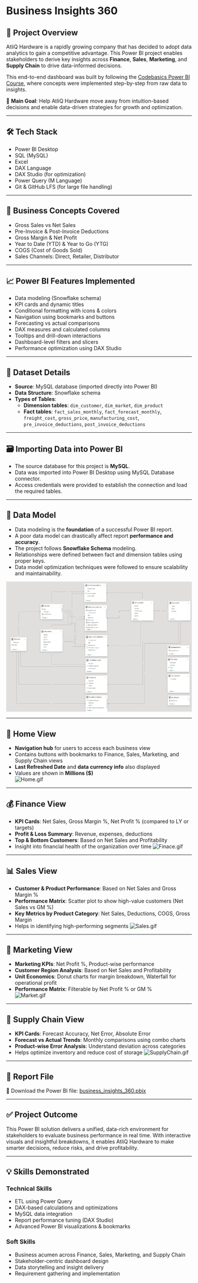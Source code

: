 # Business Insights 360

## 📌 Project Overview

AtliQ Hardware is a rapidly growing company that has decided to adopt data analytics to gain a competitive advantage. This Power BI project enables stakeholders to derive key insights across **Finance**, **Sales**, **Marketing**, and **Supply Chain** to drive data-informed decisions.

This end-to-end dashboard was built by following the [Codebasics Power BI Course](https://codebasics.io/courses/power-bi-data-analysis-with-end-to-end-project), where concepts were implemented step-by-step from raw data to insights.

🎯 **Main Goal**: Help AtliQ Hardware move away from intuition-based decisions and enable data-driven strategies for growth and optimization.

---

## 🛠️ Tech Stack

- Power BI Desktop  
- SQL (MySQL)  
- Excel  
- DAX Language  
- DAX Studio (for optimization)  
- Power Query (M Language)  
- Git & GitHub LFS (for large file handling)

---

## 🧠 Business Concepts Covered

- Gross Sales vs Net Sales  
- Pre-Invoice & Post-Invoice Deductions  
- Gross Margin & Net Profit  
- Year to Date (YTD) & Year to Go (YTG)  
- COGS (Cost of Goods Sold)  
- Sales Channels: Direct, Retailer, Distributor

---

## 📈 Power BI Features Implemented

- Data modeling (Snowflake schema)
- KPI cards and dynamic titles
- Conditional formatting with icons & colors
- Navigation using bookmarks and buttons
- Forecasting vs actual comparisons
- DAX measures and calculated columns
- Tooltips and drill-down interactions
- Dashboard-level filters and slicers
- Performance optimization using DAX Studio

---

## 📂 Dataset Details

- **Source**: MySQL database (imported directly into Power BI)
- **Data Structure**: Snowflake schema
- **Types of Tables**:
  - **Dimension tables**: `dim_customer`, `dim_market`, `dim_product`
  - **Fact tables**: `fact_sales_monthly`, `fact_forecast_monthly`, `freight_cost`, `gross_price`, `manufacturing_cost`, `pre_invoice_deductions`, `post_invoice_deductions`

---

## 🗃️ Importing Data into Power BI

- The source database for this project is **MySQL**.
- Data was imported into Power BI Desktop using MySQL Database connector.
- Access credentials were provided to establish the connection and load the required tables.

---

## 🧩 Data Model

- Data modeling is the **foundation** of a successful Power BI report.  
- A poor data model can drastically affect report **performance and accuracy**.
- The project follows **Snowflake Schema** modeling.
- Relationships were defined between fact and dimension tables using proper keys.
- Data model optimization techniques were followed to ensure scalability and maintainability.

![data_model.png](https://github.com/RamaniRavi/Business_Insights_360/blob/main/Resources/data_model.png)

---

## 🧭 Home View

- **Navigation hub** for users to access each business view  
- Contains buttons with bookmarks to Finance, Sales, Marketing, and Supply Chain views  
- **Last Refreshed Date** and **data currency info** also displayed  
- Values are shown in **Millions ($)**  
![Home.gif](https://github.com/RamaniRavi/Business_Insights_360/blob/main/Resources/Home.gif)

---

## 💰 Finance View

- **KPI Cards**: Net Sales, Gross Margin %, Net Profit % (compared to LY or targets)  
- **Profit & Loss Summary**: Revenue, expenses, deductions  
- **Top & Bottom Customers**: Based on Net Sales and Profitability  
- Insight into financial health of the organization over time
![Finace.gif](https://github.com/RamaniRavi/Business_Insights_360/blob/main/Resourcest/Finance.gif)

---

## 📊 Sales View

- **Customer & Product Performance**: Based on Net Sales and Gross Margin %  
- **Performance Matrix**: Scatter plot to show high-value customers (Net Sales vs GM %)  
- **Key Metrics by Product Category**: Net Sales, Deductions, COGS, Gross Margin  
- Helps in identifying high-performing segments
![Sales.gif](https://github.com/RamaniRavi/Business_Insights_360/blob/main/Resources/Sales.gif)

---

## 📣 Marketing View

- **Marketing KPIs**: Net Profit %, Product-wise performance  
- **Customer Region Analysis**: Based on Net Sales and Profitability  
- **Unit Economics**: Donut charts for margin breakdown, Waterfall for operational profit  
- **Performance Matrix**: Filterable by Net Profit % or GM %  
![Market.gif](https://github.com/RamaniRavi/Business_Insights_360/blob/main/Resources/Market.gif)

---

## 🚚 Supply Chain View

- **KPI Cards**: Forecast Accuracy, Net Error, Absolute Error  
- **Forecast vs Actual Trends**: Monthly comparisons using combo charts  
- **Product-wise Error Analysis**: Understand deviation across categories  
- Helps optimize inventory and reduce cost of storage
![SupplyChain.gif](https://github.com/RamaniRavi/Business_Insights_360/blob/main/Resources/SupplyChain.gif)

---

## 📁 Report File

🔽 Download the Power BI file: [business_insights_360.pbix](https://github.com/RamaniRavi/Business_Insights_360/blob/main/Report/business_insights_360.pbix)

---

## ✅ Project Outcome

This Power BI solution delivers a unified, data-rich environment for stakeholders to evaluate business performance in real time. With interactive visuals and insightful breakdowns, it enables AtliQ Hardware to make smarter decisions, reduce risks, and drive profitability.

---

## 💡 Skills Demonstrated

### Technical Skills
- ETL using Power Query  
- DAX-based calculations and optimizations  
- MySQL data integration  
- Report performance tuning (DAX Studio)  
- Advanced Power BI visualizations & bookmarks  

### Soft Skills
- Business acumen across Finance, Sales, Marketing, and Supply Chain  
- Stakeholder-centric dashboard design  
- Data storytelling and insight delivery  
- Requirement gathering and implementation  
